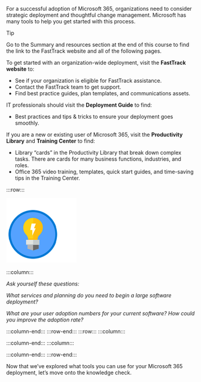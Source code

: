 ﻿
For a successful adoption of Microsoft 365, organizations need to consider strategic deployment and thoughtful change management. Microsoft has many tools to help you get started with this process.

> [!TIP]
> Go to the Summary and resources section at the end of this course to find the link to the FastTrack website and all of the following pages.

To get started with an organization-wide deployment, visit the **FastTrack website** to: 

- See if your organization is eligible for FastTrack assistance.
- Contact the FastTrack team to get support.
- Find best practice guides, plan templates, and communications assets. 

IT professionals should visit the **Deployment Guide** to find:

- Best practices and tips & tricks to ensure your deployment goes smoothly.

If you are a new or existing user of Microsoft 365, visit the **Productivity Library** and **Training Center** to find:

- Library “cards” in the Productivity Library that break down complex tasks. There are cards for many business functions, industries, and roles. 
- Office 365 video training, templates, quick start guides, and time-saving tips in the Training Center.

:::row:::

![Icon of lightbulb](../media/lightbulb.png)

:::column:::

*Ask yourself these questions:*

*What services and planning do you need to begin a large software deployment?*

*What are your user adoption numbers for your current software? How could you improve the adoption rate?*

:::column-end:::
:::row-end:::
:::row:::
:::column:::

:::column-end:::
:::column:::

:::column-end:::
:::row-end:::

Now that we’ve explored what tools you can use for your Microsoft 365 deployment, let’s move onto the knowledge check.
